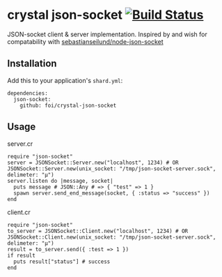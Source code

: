 # crystal json-socket [![Build Status](https://travis-ci.org/foi/crystal-json-socket.svg?branch=master)](https://travis-ci.org/foi/crystal-json-socket)

JSON-socket client & server implementation. Inspired by and wish for compatability with  [sebastianseilund/node-json-socket](https://github.com/sebastianseilund/node-json-socket/)

## Installation

Add this to your application's `shard.yml`:
```
dependencies:
  json-socket:
    github: foi/crystal-json-socket
```

## Usage

server.cr
```
require "json-socket"
server = JSONSocket::Server.new("localhost", 1234) # OR JSONSocket::Server.new(unix_socket: "/tmp/json-socket-server.sock", delimeter: "µ")
server.listen do |message, socket|
  puts message # JSON::Any # => { "test" => 1 }
  spawn server.send_end_message(socket, { :status => "success" })
end
```
  client.cr
```
require "json-socket"
to_server = JSONSocket::Client.new("localhost", 1234) # OR JSONSocket::Client.new(unix_socket: "/tmp/json-socket-server.sock", delimeter: "µ")
result = to_server.send({ :test => 1 })
if result
  puts result["status"] # success
end
```
